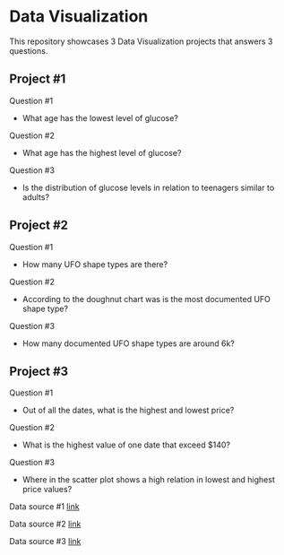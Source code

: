 # Data Visualization

This repository showcases 3 Data Visualization projects that answers 3 questions.

## Project #1

Question #1

- What age has the lowest level of glucose?

Question #2

- What age has the highest level of glucose?

Question #3

- Is the distribution of glucose levels in relation to teenagers similar to adults?

## Project #2

Question #1

- How many UFO shape types are there?

Question #2

- According to the doughnut chart was is the most documented UFO
  shape type?

Question #3

- How many documented UFO shape types are around 6k?

## Project #3

Question #1

- Out of all the dates, what is the highest and lowest price?

Question #2

- What is the highest value of one date that exceed $140?

Question #3

- Where in the scatter plot shows a high relation in lowest and highest price values?

Data source #1 [link](https://www.kaggle.com/datasets/fedesoriano/stroke-prediction-dataset?select=healthcare-dataset-stroke-data.csv)

Data source #2 [link](https://www.kaggle.com/datasets/NUFORC/ufo-sightings)

Data source #3 [link](https://www.kaggle.com/datasets/arslanr369/roblox-stock-pricing-2021-2023)
